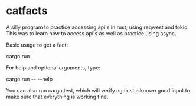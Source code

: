 # catfacts
A silly program to practice accessing api's in rust, using reqwest and tokio.
This was to learn how to access api's as well as practice using async.

Basic usage to get a fact:

cargo run


For help and optional arguments, type:

cargo run -- --help

You can also run cargo test, which will verify against a known good input to make sure that everything is working fine.

